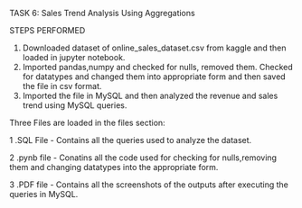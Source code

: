 TASK 6: Sales Trend Analysis Using Aggregations

STEPS PERFORMED

1. Downloaded dataset of online_sales_dataset.csv from kaggle and then loaded in jupyter notebook.
2. Imported pandas,numpy and checked for nulls, removed them. Checked for datatypes and changed them into appropriate form and then saved the file in csv format.
3. Imported the file in MySQL and then analyzed the revenue and sales trend using MySQL queries.

Three Files are loaded in the files section:

1 .SQL File - Contains all the queries used to analyze the dataset.

2 .pynb file - Conatins all the code used for checking for nulls,removing them and changing datatypes into the appropriate form.

3 .PDF file - Contains all the screenshots of the outputs after executing the queries in MySQL.
